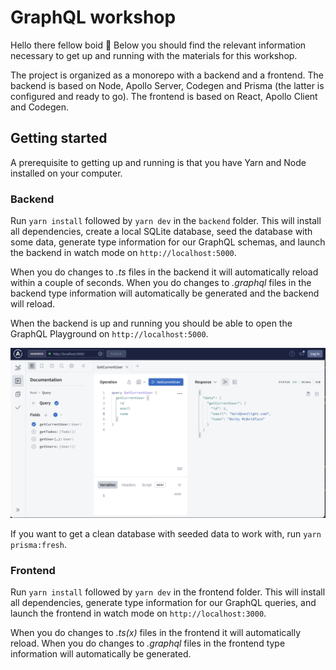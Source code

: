 # GraphQL workshop
Hello there fellow boid 👋
Below you should find the relevant information necessary to get up and running with the materials for this workshop.

The project is organized as a monorepo with a backend and a frontend. The backend is based on Node, Apollo Server, Codegen and Prisma (the latter is configured and ready to go). The frontend is based on React, Apollo Client and Codegen.

## Getting started

A prerequisite to getting up and running is that you have Yarn and Node installed on your computer. 

### Backend
Run `yarn install` followed by `yarn dev` in the `backend` folder. This will install all dependencies, create a local SQLite database, seed the database with some data, generate type information for our GraphQL schemas, and launch the backend in watch mode on `http://localhost:5000`.

When you do changes to _.ts_ files in the backend it will automatically reload within a couple of seconds. When you do changes to _.graphql_ files in the backend type information will automatically be generated and the backend will reload.

When the backend is up and running you should be able to open the GraphQL Playground on `http://localhost:5000`.

![GraphQL Playground](graphql-playground.png)

If you want to get a clean database with seeded data to work with, run `yarn prisma:fresh`.


### Frontend
Run `yarn install` followed by `yarn dev` in the frontend folder. This will install all dependencies, generate type information for our GraphQL queries, and launch the frontend in watch mode on `http://localhost:3000`.

When you do changes to _.ts(x)_ files in the frontend it will automatically reload. When you do changes to _.graphql_ files in the frontend type information will automatically be generated.


